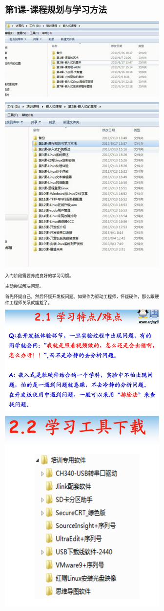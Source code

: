 # 第1课-课程规划与学习方法

![嵌入式课程](image/嵌入式课程.png)

![嵌入式的童年](image/嵌入式的童年.png)

入门阶段需要养成良好的学习习惯。

主动尝试解决问题。

首先怀疑自己，然后怀疑开发板问题。如果作为驱动工程师，怀疑硬件，那么跟硬件工程师关系就尴尬了。

![学习特点难点](image/学习特点难点.png)

![学习工具下载](image/学习工具下载.png)
